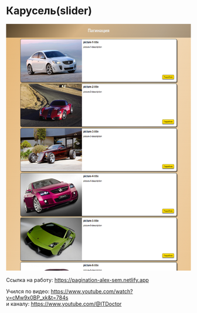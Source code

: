 # Карусель(slider)

![Скриншот](https://github.com/Slem7415t/pagination/blob/work/images/scrin.png)

Ссылка на работу: https://pagination-alex-sem.netlify.app

Учился по видео: https://www.youtube.com/watch?v=cMw9x0BP_xk&t=784s <br>
и каналу: https://www.youtube.com/@ITDoctor
